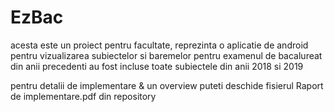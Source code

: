 # EzBac
acesta este un proiect pentru facultate, reprezinta o aplicatie de android pentru vizualizarea subiectelor si baremelor pentru examenul de bacalureat din anii precedenti
au fost incluse toate subiectele din anii 2018 si 2019

pentru detalii de implementare & un overview puteti deschide fisierul Raport de implementare.pdf din repository

